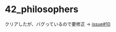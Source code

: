 # 42_philosophers

クリアしたが、バグっているので要修正 -> [issue#10](https://github.com/ak0327/42_philosophers/issues/10)
